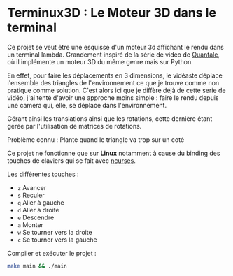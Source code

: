 # Terminux3D : Le Moteur 3D dans le terminal

Ce projet se veut être une esquisse d'un moteur 3d affichant le rendu dans un terminal lambda. Grandement inspiré de la série de vidéo de [Quantale](https://www.youtube.com/watch?v=UkPTyojw7IA&list=PL9V1oyvT8aPwXSj-J3b2OQgcwP63u3f4R), où il implémente un moteur 3D du même genre mais sur Python.

En effet, pour faire les déplacements en 3 dimensions, le vidéaste déplace l'ensemble des triangles de l'environnement ce que je trouve comme non pratique comme solution. C'est alors ici que je diffère déjà de cette serie de vidéo, j'ai tenté d'avoir une approche moins simple : faire le rendu depuis une camera qui, elle, se déplace dans l'environnement.

Gérant ainsi les translations ainsi que les rotations, cette dernière étant gérée par l'utilisation de matrices de rotations.

Problème connu : Plante quand le triangle va trop sur un coté

Ce projet ne fonctionne que sur **Linux** notamment à cause du binding des touches de claviers qui se fait avec [ncurses](https://invisible-island.net/ncurses/announce.html).

Les différentes touches :

- `z` Avancer
- `s` Reculer
- `q` Aller à gauche
- `d` Aller à droite
- `e` Descendre
- `a` Monter
- `w` Se tourner vers la droite
- `c` Se tourner vers la gauche

Compiler et exécuter le projet :

```bash
make main && ./main
```
